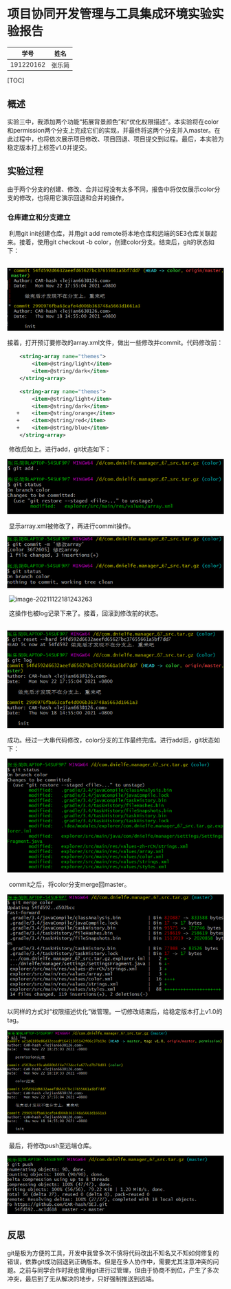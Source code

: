 # 项目协同开发管理与工具集成环境实验实验报告



| 学号      | 姓名   |
| --------- | ------ |
| 191220162 | 张乐简 |

[TOC]

## 概述

​		实验三中，我添加两个功能“拓展背景颜色”和“优化权限描述”。本实验将在color和permission两个分支上完成它们的实现，并最终将这两个分支并入master。在此过程中，也将依次展示项目修改、项目回退、项目提交到过程。最后，本实验为稳定版本打上标签v1.0并提交。

## 实验过程

​		由于两个分支的创建、修改、合并过程没有太多不同，报告中将仅仅展示color分支的修改，也将用它演示回退和合并的操作。

### 仓库建立和分支建立

​		利用git init创建仓库，并用git add remote将本地仓库和远端的SE3仓库关联起来。接着，使用git checkout -b color，创建color分支。结束后，git的状态如下：

​	 ![image-20211122180742296](ref\image-20211122180742296.png)

​		接着，打开预订要修改的array.xml文件，做出一些修改并commit。代码修改前：

```xml
    <string-array name="themes">
        <item>@string/light</item>
        <item>@string/dark</item>
    </string-array>
```

```xml
    <string-array name="themes">
        <item>@string/light</item>
        <item>@string/dark</item>
   +    <item>@string/orange</item>
   +    <item>@string/red</item>
   +    <item>@string/blue</item>
    </string-array>
```

​	修改后如上。进行add，git状态如下：

![image-20211122181100002](ref\image-20211122181100002.png)

​	显示array.xml被修改了，再进行commit操作。

![image-20211122181214702](ref\image-20211122181214702.png)

​	![image-20211122181243263](\ref\image-20211122181243263.png)

​     这操作也被log记录下来了。接着，回滚到修改前的状态。

​		![image-20211122181405258](ref\image-20211122181405258.png)

​		成功。经过一大串代码修改，color分支的工作最终完成。进行add后，git状态如下：

![image-20211122181853860](ref\image-20211122181853860.png)

​		commit之后，将color分支merge回master。

![image-20211122182044088](ref\image-20211122182044088.png)

​		以同样的方式对“权限描述优化”做管理。一切修改结束后，给稳定版本打上v1.0的tag。

![image-20211122182747752](ref\image-20211122182747752.png)

​		最后，将修改push至远端仓库。

![image-20211122182643748](ref\image-20211122182643748.png)

## 反思

​		git是极为方便的工具，开发中我曾多次不慎将代码改出不知名又不知如何修复的错误，依靠git成功回退到正确版本。但是在多人协作中，需要尤其注意冲突的问题。之前与同学合作时我也曾用git进行过管理，但由于协商不到位，产生了多次冲突，最后到了无从解决的地步，只好强制推送到远端。